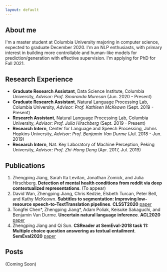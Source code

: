 ```yaml
---
layout: default
---
```


## About me

I'm a master student at Columbia University majoring in computer science, expected to graduate December 2020. I'm an NLP enthusiasts, with primary interest in building more controllable and human-like models for prediction/generation with effective supervision. I'm applying for PhD for Fall 2021.

## Research Experience

- **Graduate Research Assistant**, Data Science Institute, Columbia University, _Advisor: Prof. Smaranda Muresan_ (Jun. 2020 - Present)
- **Graduate Research Assistant**, Natural Language Processing Lab, Columbia University, _Advisor: Prof. Kathleen McKeown_ (Sept. 2019 - Present)
- **Research Assistant**, Natural Language Processing Lab, Columbia University, _Advisor: Prof. Julia Hirschberg_ (Sept. 2019 - Present)
- **Research Intern**, Center for Language and Speech Processing, Johns Hopkins University, _Advisor: Prof. Benjamin Van Durme_ (Jul. 2018 - Jun. 2019)
- **Research Intern**, Nat. Key Laboratory of Machine Perception, Peking University, _Advisor: Prof. Zhi-Hong Deng_ (Apr. 2017, Jul. 2019)

## Publications

1. Zhengping Jiang, Sarah Ita Levitan, Jonathan Zomick, and Julia Hirschberg. **Detection of mental health conditions from reddit via deep contextualized representations**. (To appear)
2. David Wan, Zhengping Jiang, Chris Kedzie, Elsbeth Turcan, Peter Bell, and Kathy McKeown. **Subtitles to segmentation: Improving low-resource speech-to-TextTranslation pipelines**. __CLSST2020__ [paper](https://www.aclweb.org/anthology/2020.clssts-1.11.pdf)
3. Tongfei Chen\*, Zhengping Jiang\*, Adam Poliak, Keisuke Sakaguchi, and Benjamin Van Durme. **Uncertain natural language inference**. __ACL2020__ [paper](https://www.aclweb.org/anthology/2020.acl-main.774.pdf)
4. Zhengping Jiang and Qi Sun. **CSReader at SemEval-2018 task 11: Multiple choice question answering as textual entailment**. __SemEval2020__ [paper](https://www.aclweb.org/anthology/S18-1176.pdf)

## Posts

(Coming Soon)
